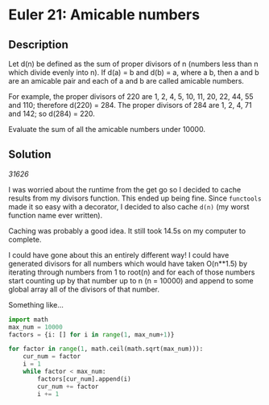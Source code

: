 
# Euler 21: Amicable numbers

## Description
Let d(n) be defined as the sum of proper divisors of n (numbers less than n which divide evenly into n).
If d(a) = b and d(b) = a, where a  b, then a and b are an amicable pair and each of a and b are called amicable numbers.

For example, the proper divisors of 220 are 1, 2, 4, 5, 10, 11, 20, 22, 44, 55 and 110; therefore d(220) = 284. The proper divisors of 284 are 1, 2, 4, 71 and 142; so d(284) = 220.

Evaluate the sum of all the amicable numbers under 10000.

## Solution
*31626*

I was worried about the runtime from the get go so I decided to cache
results from my divisors function. This ended up being fine. Since `functools`
made it so easy with a decorator, I decided to also cache `d(n)` (my worst function
name ever written).

Caching was probably a good idea. It still took 14.5s on my computer to complete.

I could have gone about this an entirely different way! I could have generated
divisors for all numbers which would have taken O(n**1.5) by iterating through
numbers from 1 to root(n) and for each of those numbers start counting up by that number
up to n (n = 10000) and append to some global array all of the divisors of that number.

Something like...
```python
import math
max_num = 10000
factors = {i: [] for i in range(1, max_num+1)}

for factor in range(1, math.ceil(math.sqrt(max_num))):
    cur_num = factor
    i = 1
    while factor < max_num:
        factors[cur_num].append(i)
        cur_num += factor
        i += 1
```